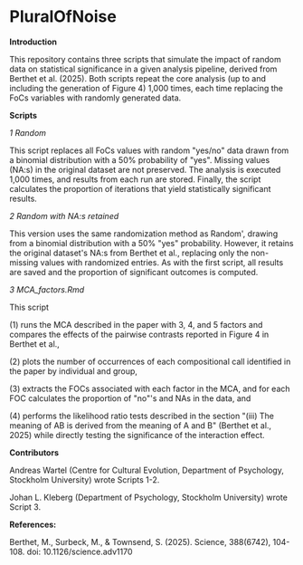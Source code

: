 # PluralOfNoise

**Introduction**

This repository contains three scripts that simulate the impact of random data on statistical significance in a given analysis pipeline, derived from Berthet et al. (2025). Both scripts repeat the core analysis (up to and including the generation of Figure 4) 1,000 times, each time replacing the FoCs variables with randomly generated data.

**Scripts**

_1 Random_

This script replaces all FoCs values with random "yes/no" data drawn from a binomial distribution with a 50% probability of "yes". Missing values (NA:s) in the original dataset are not preserved. The analysis is executed 1,000 times, and results from each run are stored. Finally, the script calculates the proportion of iterations that yield statistically significant results.

_2 Random with NA:s retained_

This version uses the same randomization method as Random', drawing from a binomial distribution with a 50% "yes" probability. However, it retains the original dataset's NA:s from Berthet et al., replacing only the non-missing values with randomized entries. As with the first script, all results are saved and the proportion of significant outcomes is computed.

_3 MCA_factors.Rmd_

This script 

(1) runs the MCA described in the paper with 3, 4, and 5 factors and compares the effects of the pairwise contrasts reported in Figure 4 in Berthet et al., 

(2) plots the number of occurrences of each compositional call identified in the paper by individual and group, 

(3) extracts the FOCs associated with each factor in the MCA, and for each FOC calculates the proportion of "no"'s and NAs in the data, and 

(4) performs the likelihood ratio tests described in the section "(iii) The meaning of AB is derived from the meaning of A and B" (Berthet et al., 2025) while directly testing the significance of the interaction effect.


**Contributors**

Andreas Wartel (Centre for Cultural Evolution, Department of Psychology, Stockholm University) wrote Scripts 1-2.

Johan L. Kleberg (Department of Psychology, Stockholm University) wrote Script 3. 

**References:**

Berthet, M., Surbeck, M., & Townsend, S. (2025). Science, 388(6742), 104-108. doi: 10.1126/science.adv1170
